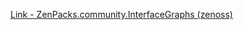 [Link - ZenPacks.community.InterfaceGraphs (zenoss)](https://github.com/zenoss/ZenPacks.community.InterfaceGraphs)
